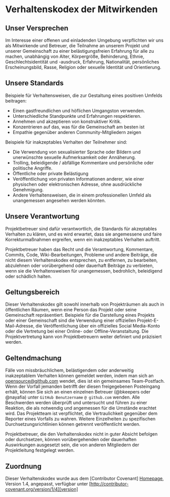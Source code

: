 # Verhaltenskodex der Mitwirkenden

## Unser Versprechen

Im Interesse einer offenen und einladenden Umgebung verpflichten wir uns als Mitwirkende und Betreuer, die Teilnahme an unserem Projekt und unserer Gemeinschaft zu einer belästigungsfreien Erfahrung für alle zu machen, unabhängig von Alter, Körpergröße, Behinderung, Ethnie, Geschlechtsidentität und -ausdruck, Erfahrung, Nationalität, persönliches Erscheinungsbild, Rasse, Religion oder sexuelle Identität und Orientierung.

## Unsere Standards

Beispiele für Verhaltensweisen, die zur Gestaltung eines positiven Umfelds beitragen:

* Einen gastfreundlichen und höflichen Umgangston verwenden.
* Unterschiedliche Standpunkte und Erfahrungen respektieren.
* Annehmen und akzeptieren von konstruktiver Kritik.
* Konzentrieren auf das, was für die Gemeinschaft am besten ist
* Empathie gegenüber anderen Community-Mitgliedern zeigen

Beispiele für inakzeptables Verhalten der Teilnehmer sind:

* Die Verwendung von sexualisierter Sprache oder Bildern und unerwünschte sexuelle Aufmerksamkeit oder Annäherung.
* Trolling, beleidigende / abfällige Kommentare und persönliche oder politische Angriffe.
* Öffentliche oder private Belästigung
* Veröffentlichung von privaten Informationen anderer, wie einer physischen oder elektronischen Adresse, ohne ausdrückliche Genehmigung.
* Andere Verhaltensweisen, die in einem professionellen Umfeld als unangemessen angesehen werden könnten.

## Unsere Verantwortung

Projektbetreuer sind dafür verantwortlich, die Standards für akzeptables Verhalten zu klären, und es wird erwartet, dass sie angemessene und faire Korrekturmaßnahmen ergreifen, wenn ein inakzeptables Verhalten auftritt.

Projektbetreuer haben das Recht und die Verantwortung, Kommentare, Commits, Code, Wiki-Bearbeitungen, Probleme und andere Beiträge, die nicht diesem Verhaltenskodex entsprechen, zu entfernen, zu bearbeiten, abzulehnen oder vorübergehend oder dauerhaft Beiträge zu verbieten, wenn sie die Verhaltensweisen für unangemessen, bedrohlich, beleidigend oder schädlich halten.

## Geltungsbereich

Dieser Verhaltenskodex gilt sowohl innerhalb von Projekträumen als auch in öffentlichen Räumen, wenn eine Person das Projekt oder seine Gemeinschaft repräsentiert. Beispiele für die Darstellung eines Projekts oder einer Gemeinschaft sind die Verwendung einer offiziellen Projekt-E-Mail-Adresse, die Veröffentlichung über ein offizielles Social Media-Konto oder die Vertretung bei einer Online- oder Offline-Veranstaltung. Die Projektvertretung kann von Projektbetreuern weiter definiert und präzisiert werden.

## Geltendmachung

Fälle von missbräuchlichem, belästigendem oder anderweitig inakzeptablem Verhalten können gemeldet werden, indem man sich an opensource@github.com wendet, dies ist ein gemeinsames Team-Postfach. Wenn der Vorfall jemanden betrifft der diesen freigegebenen Posteingang erhält, können Sie sich an einen einzelnen Betreuer (@bkeepers oder @nayafia) unter ```GitHub Benutzername``` ```@ github.com``` wenden. 
Alle Beschwerden werden überprüft und untersucht und führen zu einer Reaktion, die als notwendig und angemessen für die Umstände erachtet wird. Das Projektteam ist verpflichtet, die Vertraulichkeit gegenüber dem Reporter eines Vorfalls zu wahren. Weitere Einzelheiten zu spezifischen Durchsetzungsrichtlinien können getrennt veröffentlicht werden.

Projektbetreuer, die den Verhaltenskodex nicht in guter Absicht befolgen oder durchsetzen, können vorübergehenden oder dauerhaften Auswirkungen ausgesetzt sein, die von anderen Mitgliedern der Projektleitung festgelegt werden.

## Zuordnung

Dieser Verhaltenskodex wurde aus dem [Contributor Covenant] [Homepage], Version 1.4, angepasst, verfügbar unter [http://contributor-covenant.org/version/1/4][version]

[homepage]: http://contributor-covenant.org
[version]: http://contributor-covenant.org/version/1/4/
